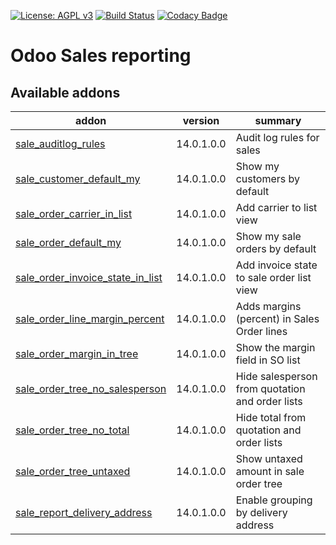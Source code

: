 [![License: AGPL v3](https://img.shields.io/badge/License-AGPL%20v3-blue.svg)](https://www.gnu.org/licenses/agpl-3.0)
[![Build Status](https://travis-ci.org/Tawasta/sale-reporting.svg?branch=14.0)](https://travis-ci.org/Tawasta/sale-reporting)
[![Codacy Badge](https://api.codacy.com/project/badge/Grade/e3b9f2bc62a34626809482ba44fc8e90)](https://www.codacy.com/app/Tawasta/sale-reporting?utm_source=github.com&amp;utm_medium=referral&amp;utm_content=Tawasta/sale-reporting&amp;utm_campaign=Badge_Grade)

Odoo Sales reporting
====================

[//]: # (addons)

Available addons
----------------
addon | version | summary
--- | --- | ---
[sale_auditlog_rules](sale_auditlog_rules/) | 14.0.1.0.0 | Audit log rules for sales
[sale_customer_default_my](sale_customer_default_my/) | 14.0.1.0.0 | Show my customers by default
[sale_order_carrier_in_list](sale_order_carrier_in_list/) | 14.0.1.0.0 | Add carrier to list view
[sale_order_default_my](sale_order_default_my/) | 14.0.1.0.0 | Show my sale orders by default
[sale_order_invoice_state_in_list](sale_order_invoice_state_in_list/) | 14.0.1.0.0 | Add invoice state to sale order list view
[sale_order_line_margin_percent](sale_order_line_margin_percent/) | 14.0.1.0.0 | Adds margins (percent) in Sales Order lines
[sale_order_margin_in_tree](sale_order_margin_in_tree/) | 14.0.1.0.0 | Show the margin field in SO list
[sale_order_tree_no_salesperson](sale_order_tree_no_salesperson/) | 14.0.1.0.0 | Hide salesperson from quotation and order lists
[sale_order_tree_no_total](sale_order_tree_no_total/) | 14.0.1.0.0 | Hide total from quotation and order lists
[sale_order_tree_untaxed](sale_order_tree_untaxed/) | 14.0.1.0.0 | Show untaxed amount in sale order tree
[sale_report_delivery_address](sale_report_delivery_address/) | 14.0.1.0.0 | Enable grouping by delivery address

[//]: # (end addons)

